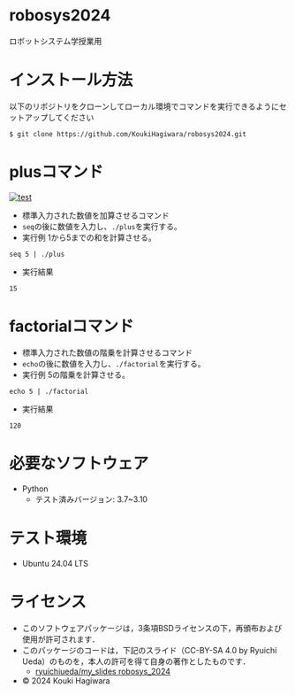 # robosys2024
ロボットシステム学授業用

# インストール方法
以下のリポジトリをクローンしてローカル環境でコマンドを実行できるようにセットアップしてください
```
$ git clone https://github.com/KoukiHagiwara/robosys2024.git
```

# plusコマンド
[![test](https://github.com/KoukiHagiwara/robosys2024/actions/workflows/test.yml/badge.svg)](https://github.com/KoukiHagiwara/robosys2024/actions/workflows/test.yml)
- 標準入力された数値を加算させるコマンド
 - `seq`の後に数値を入力し、`./plus`を実行する。
- 実行例
1から5までの和を計算させる。
```
seq 5 | ./plus
```
- 実行結果
```
15
```
# factorialコマンド
- 標準入力された数値の階乗を計算させるコマンド
 - `echo`の後に数値を入力し、`./factorial`を実行する。 
- 実行例
5の階乗を計算させる。
```
echo 5 | ./factorial
```
- 実行結果
```
120
```
# 必要なソフトウェア
- Python
  - テスト済みバージョン: 3.7~3.10
# テスト環境
- Ubuntu 24.04 LTS
# ライセンス
- このソフトウェアパッケージは，3条項BSDライセンスの下，再頒布および使用が許可されます．
- このパッケージのコードは，下記のスライド（CC-BY-SA 4.0 by Ryuichi Ueda）のものを，本人の許可を得て自身の著作としたものです．
    - [ryuichiueda/my_slides robosys_2024](https://github.com/ryuichiueda/slides_marp/tree/master/robosys2024)
- © 2024 Kouki Hagiwara

